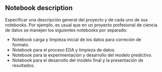 ## Notebook description

Especificar una descripción general del proyecto y de cada uno de sus notebooks. Por ejemplo, es usual que en un proyecto profesional de ciencia de datos se manejen los siguientes notebooks por separado:

- Notebook carga y limpieza inicial de los datos para correción de formato.
- Notebook para el proceso EDA y limpieza de datos.
- Notebook para la experimentación y desarrollo del modelo predictivo.
- Notebook para el desarrollo del modelo final y la presentación de resultados.
